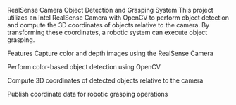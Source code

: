 RealSense Camera Object Detection and Grasping System
This project utilizes an Intel RealSense Camera with OpenCV to perform object detection and compute the 3D coordinates of objects relative to the camera. By transforming these coordinates, a robotic system can execute object grasping.

Features
Capture color and depth images using the RealSense Camera

Perform color-based object detection using OpenCV

Compute 3D coordinates of detected objects relative to the camera

Publish coordinate data for robotic grasping operations

